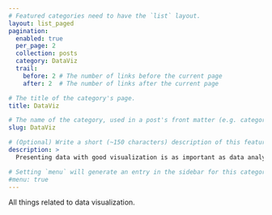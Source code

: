 ```yaml
---
# Featured categories need to have the `list` layout.
layout: list_paged
pagination: 
  enabled: true
  per_page: 2
  collection: posts
  category: DataViz
  trail: 
    before: 2 # The number of links before the current page
    after: 2  # The number of links after the current page

# The title of the category's page.
title: DataViz

# The name of the category, used in a post's front matter (e.g. category: <slug>).
slug: DataViz

# (Optional) Write a short (~150 characters) description of this featured category.
description: >
  Presenting data with good visualization is as important as data analysis

# Setting `menu` will generate an entry in the sidebar for this category.
#menu: true
---
```


<p>
All things related to data visualization.
</p>
